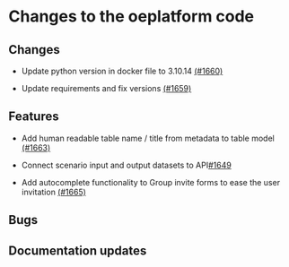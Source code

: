<!--
SPDX-FileCopyrightText: 2025 Jonas Huber <jonas.huber@rl-institut.de>

SPDX-License-Identifier: CC0-1.0
-->

# Changes to the oeplatform code

## Changes

- Update python version in docker file to 3.10.14 [(#1660)](https://github.com/OpenEnergyPlatform/oeplatform/pull/1660)

- Update requirements and fix versions [(#1659)](https://github.com/OpenEnergyPlatform/oeplatform/pull/1659)

## Features

- Add human readable table name / title from metadata to table model [(#1663)](https://github.com/OpenEnergyPlatform/oeplatform/pull/1663)

- Connect scenario input and output datasets to API[#1649](https://github.com/OpenEnergyPlatform/oeplatform/pull/1649)

- Add autocomplete functionality to Group invite forms to ease the user invitation [(#1665)](https://github.com/OpenEnergyPlatform/oeplatform/pull/1665)

## Bugs

## Documentation updates

